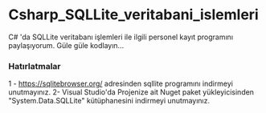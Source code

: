 # Csharp_SQLLite_veritabani_islemleri
C# 'da SQLLite veritabanı işlemleri ile ilgili personel kayıt programını paylaşıyorum. Güle güle kodlayın...

### Hatırlatmalar 
1 - https://sqlitebrowser.org/ adresinden sqllite programını indirmeyi unutmayınız.
2- Visual Studio'da Projenize ait Nuget paket yükleyicisinden "System.Data.SQLLite" kütüphanesini indirmeyi unutmayınız.
